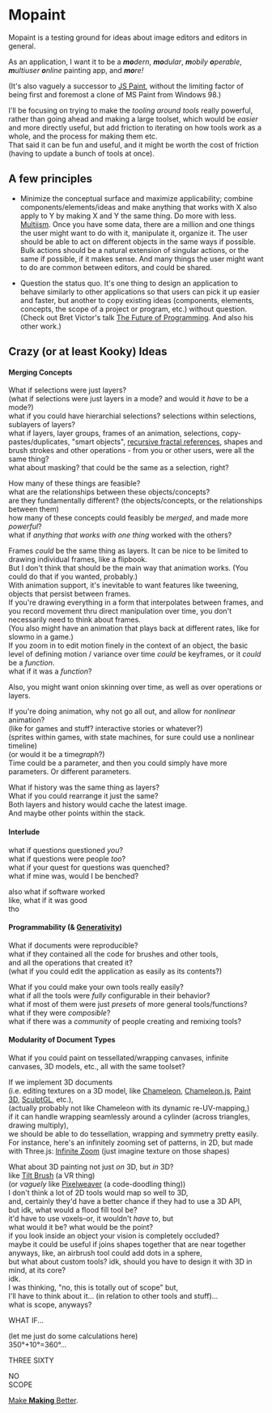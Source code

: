 # Mopaint

Mopaint is a testing ground for ideas about image editors and editors in general.  

As an application,
I want it to be a
_**mo**dern_, _**mo**dular_,
_**m**obily **o**perable_, _**m**ultiuser **o**nline_
painting app, and _**mo**re!_  

(It's also vaguely a successor to [JS Paint][],
without the limiting factor of being first and foremost a clone of MS Paint from Windows 98.)  

I'll be focusing on trying to make the _tooling around tools_ really powerful,
rather than going ahead and making a large toolset, which would be _easier_ and more directly useful,
but add friction to iterating on how tools work as a whole, and the process for making them etc.  
That said it can be fun and useful, and it might be worth the cost of friction (having to update a bunch of tools at once).  

## A few principles

* Minimize the conceptual surface and maximize applicability;
combine components/elements/ideas and make anything that works with X also apply to Y by making X and Y the same thing.
Do more with less. [Multiism][].
Once you have some data, there are a million and one things the user might want to do with it, manipulate it, organize it.
The user should be able to act on different objects in the same ways if possible.
Bulk actions should be a natural extension of singular actions, or the same if possible, if it makes sense.
And many things the user might want to do are common between editors, and could be shared.

* Question the status quo.
It's one thing to design an application to behave similarly to other applications so that users can pick it up easier and faster,
but another to copy existing ideas (components, elements, concepts, the scope of a project or program, etc.) without question.
(Check out Bret Victor's talk [The Future of Programming][]. And also his other work.)

## Crazy (or at least Kooky) Ideas

#### Merging Concepts

What if selections were just layers?  
(what if selections were just layers in a mode? and would it _have_ to be a mode?)  
what if you could have hierarchial selections? selections within selections, sublayers of layers?  
what if layers, layer groups, frames of an animation, selections, copy-pastes/duplicates, "smart objects",
[recursive fractal references][Doodal], shapes and brush strokes and other operations - from you or other users, were all the same thing?  
what about masking? that could be the same as a selection, right?

How many of these things are feasible?  
what are the relationships between these objects/concepts?  
are they fundamentally different? (the objects/concepts, or the relationships between them)  
how many of these concepts could feasibly be _merged_, and made more _powerful_?  
what if _anything that works with one thing_ worked with the others?  

Frames _could_ be the same thing as layers. It can be nice to be limited to drawing individual frames, like a flipbook.  
But I don't think that should be the main way that animation works. (You could do that if you wanted, probably.)  
With animation support, it's inevitable to want features like tweening, objects that persist between frames.  
If you're drawing everything in a form that interpolates between frames, and you record movement thru direct manipulation over time, you don't necessarily need to think about frames.  
(You also might have an animation that plays back at different rates, like for slowmo in a game.)  
If you zoom in to edit motion finely in the context of an object, the basic level of defining motion / variance over time _could_ be keyframes, or it _could_ be a _function_.  
what if it was a _function_?  

Also, you might want onion skinning over time, as well as over operations or layers.  

If you're doing animation, why not go all out, and allow for _nonlinear_ animation?  
(like for games and stuff? interactive stories or whatever?)  
(sprites within games, with state machines, for sure could use a nonlinear timeline)  
(or would it be a time*graph*?)  
Time could be a parameter, and then you could simply have more parameters. Or different parameters.  

What if history was the same thing as layers?  
What if you could rearrange it just the same?  
Both layers and history would cache the latest image.  
And maybe other points within the stack.  

#### Interlude

what if questions questioned _you_?  
what if questions were people _too_?  
what if your quest for questions was quenched?  
what if mine was, would I be benched?  

also what if software worked  
like, what if it was good  
tho  

#### Programmability (& [Generativity][])

What if documents were reproducible?  
what if they contained all the code for brushes and other tools,  
and all the operations that created it?  
(what if you could edit the application as easily as its contents?)  

What if you could make your own tools really easily?  
what if all the tools were _fully_ configurable in their behavior?  
what if most of them were just _presets_ of more general tools/functions?  
what if they were _composible_?  
what if there was a _community_ of people creating and remixing tools?  

#### Modularity of Document Types

What if you could paint on tessellated/wrapping canvases, infinite canvases, 3D models, etc., all with the same toolset?  

If we implement 3D documents  
(i.e. editing textures on a 3D model,
like [Chameleon][], [Chameleon.js][], [Paint 3D][], [SculptGL][], etc.),  
(actually probably not like Chameleon with its dynamic re-UV-mapping,)  
if it can handle wrapping seamlessly around a cylinder (across triangles, drawing multiply),  
we should be able to do tessellation, wrapping and symmetry pretty easily.  
For instance, here's an infinitely zooming set of patterns, in 2D, but made with Three.js: [Infinite Zoom][]
(just imagine texture on those shapes)  

What about 3D painting not just _on_ 3D, but _in_ 3D?  
like [Tilt Brush][] (a VR thing)  
(or _vaguely_ like [Pixelweaver][] (a code-doodling thing))  
I don't think a lot of 2D tools would map so well to 3D,  
and, certainly they'd have a better chance if they had to use a 3D API,  
but idk, what would a flood fill tool be?  
it'd have to use voxels–or, it wouldn't _have_ to, but  
what would it be? what would be the point?  
if you look inside an object your vision is completely occluded?  
maybe it could be useful if joins shapes together that are near together  
anyways, like, an airbrush tool could add dots in a sphere,  
but what about custom tools? idk, should you have to design it with 3D in mind, at its core?  
idk.  
I was thinking, "no, this is totally out of scope" but,  
I'll have to think about it... (in relation to other tools and stuff)...  
what is scope, anyways?  

WHAT IF...  

(let me just do some calculations here)  
350°+10°=360°...  

THREE SIXTY  

NO  
SCOPE  

[Make **Making** Better][Make Making Better].

[JS Paint]: https://github.com/1j01/jspaint/
[Wavey]: https://github.com/1j01/wavey/
[Cityship]: https://github.com/1j01/cityship/
[Chiptool]: https://github.com/1j01/chiptool/
[Skele2D]: https://github.com/1j01/skele2d/
[Tiamblia-original]: https://github.com/1j01/tiamblia-original/
[React]: https://facebook.github.io/react/
[Preact]: https://preactjs.com/
[Vue]: https://vuejs.org/
[Svelte]: https://github.com/sveltejs/svelte
[jQuery]: https://jquery.com/
[Webpack]: https://webpack.github.io/
[Redux]: https://redux.js.org/
[Rollup]: https://rollupjs.org/
[Chameleon]: http://www-ui.is.s.u-tokyo.ac.jp/~takeo/chameleon/chameleon.htm
[Chameleon.js]: https://github.com/tomtung/chameleon.js
[Paint 3D]: https://www.microsoft.com/en-us/store/p/paint-3d/9nblggh5fv99
[SculptGL]: https://stephaneginier.com/sculptgl/
[Infinite Zoom]: https://www.infinitezoom.net/
[Tilt Brush]: https://www.tiltbrush.com/
[Pixelweaver]: https://github.com/1j01/pixelweaver/
[Doodal]: https://dood.al/
[Multiism]: https://multiism.ml/
[Generativity]: https://progrium.com/wiki/Generativity/
[The Future of Programming]: https://vimeo.com/71278954
[Make Making Better]: https://isaiahodhner.ml/make-making-better/
